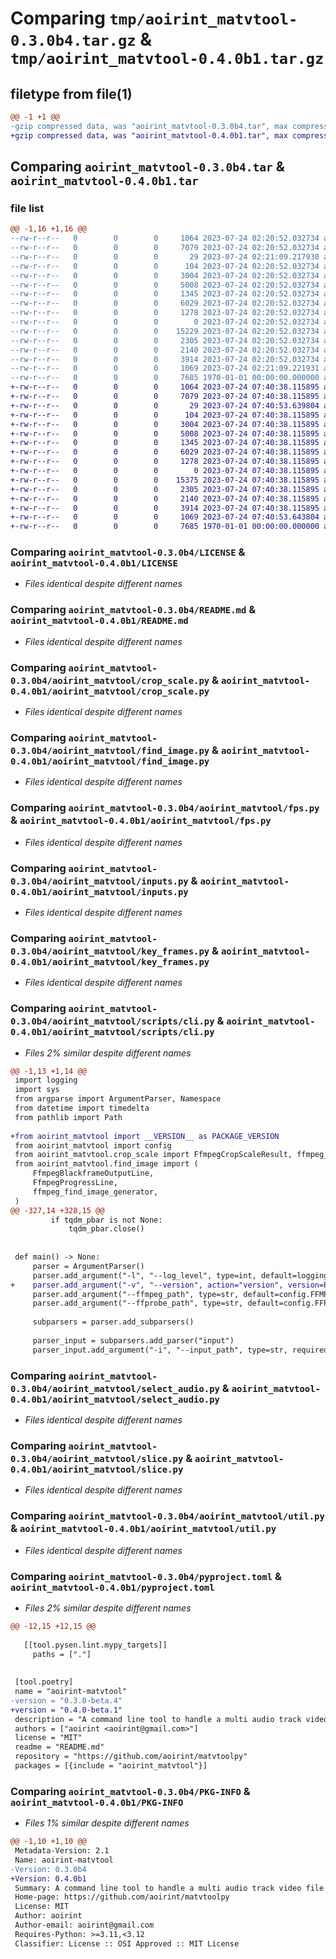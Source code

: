 # Comparing `tmp/aoirint_matvtool-0.3.0b4.tar.gz` & `tmp/aoirint_matvtool-0.4.0b1.tar.gz`

## filetype from file(1)

```diff
@@ -1 +1 @@
-gzip compressed data, was "aoirint_matvtool-0.3.0b4.tar", max compression
+gzip compressed data, was "aoirint_matvtool-0.4.0b1.tar", max compression
```

## Comparing `aoirint_matvtool-0.3.0b4.tar` & `aoirint_matvtool-0.4.0b1.tar`

### file list

```diff
@@ -1,16 +1,16 @@
--rw-r--r--   0        0        0     1064 2023-07-24 02:20:52.032734 aoirint_matvtool-0.3.0b4/LICENSE
--rw-r--r--   0        0        0     7079 2023-07-24 02:20:52.032734 aoirint_matvtool-0.3.0b4/README.md
--rw-r--r--   0        0        0       29 2023-07-24 02:21:09.217930 aoirint_matvtool-0.3.0b4/aoirint_matvtool/__init__.py
--rw-r--r--   0        0        0      104 2023-07-24 02:20:52.032734 aoirint_matvtool-0.3.0b4/aoirint_matvtool/config.py
--rw-r--r--   0        0        0     3004 2023-07-24 02:20:52.032734 aoirint_matvtool-0.3.0b4/aoirint_matvtool/crop_scale.py
--rw-r--r--   0        0        0     5008 2023-07-24 02:20:52.032734 aoirint_matvtool-0.3.0b4/aoirint_matvtool/find_image.py
--rw-r--r--   0        0        0     1345 2023-07-24 02:20:52.032734 aoirint_matvtool-0.3.0b4/aoirint_matvtool/fps.py
--rw-r--r--   0        0        0     6029 2023-07-24 02:20:52.032734 aoirint_matvtool-0.3.0b4/aoirint_matvtool/inputs.py
--rw-r--r--   0        0        0     1278 2023-07-24 02:20:52.032734 aoirint_matvtool-0.3.0b4/aoirint_matvtool/key_frames.py
--rw-r--r--   0        0        0        0 2023-07-24 02:20:52.032734 aoirint_matvtool-0.3.0b4/aoirint_matvtool/scripts/__init__.py
--rw-r--r--   0        0        0    15229 2023-07-24 02:20:52.032734 aoirint_matvtool-0.3.0b4/aoirint_matvtool/scripts/cli.py
--rw-r--r--   0        0        0     2305 2023-07-24 02:20:52.032734 aoirint_matvtool-0.3.0b4/aoirint_matvtool/select_audio.py
--rw-r--r--   0        0        0     2140 2023-07-24 02:20:52.032734 aoirint_matvtool-0.3.0b4/aoirint_matvtool/slice.py
--rw-r--r--   0        0        0     3914 2023-07-24 02:20:52.032734 aoirint_matvtool-0.3.0b4/aoirint_matvtool/util.py
--rw-r--r--   0        0        0     1069 2023-07-24 02:21:09.221931 aoirint_matvtool-0.3.0b4/pyproject.toml
--rw-r--r--   0        0        0     7685 1970-01-01 00:00:00.000000 aoirint_matvtool-0.3.0b4/PKG-INFO
+-rw-r--r--   0        0        0     1064 2023-07-24 07:40:38.115895 aoirint_matvtool-0.4.0b1/LICENSE
+-rw-r--r--   0        0        0     7079 2023-07-24 07:40:38.115895 aoirint_matvtool-0.4.0b1/README.md
+-rw-r--r--   0        0        0       29 2023-07-24 07:40:53.639804 aoirint_matvtool-0.4.0b1/aoirint_matvtool/__init__.py
+-rw-r--r--   0        0        0      104 2023-07-24 07:40:38.115895 aoirint_matvtool-0.4.0b1/aoirint_matvtool/config.py
+-rw-r--r--   0        0        0     3004 2023-07-24 07:40:38.115895 aoirint_matvtool-0.4.0b1/aoirint_matvtool/crop_scale.py
+-rw-r--r--   0        0        0     5008 2023-07-24 07:40:38.115895 aoirint_matvtool-0.4.0b1/aoirint_matvtool/find_image.py
+-rw-r--r--   0        0        0     1345 2023-07-24 07:40:38.115895 aoirint_matvtool-0.4.0b1/aoirint_matvtool/fps.py
+-rw-r--r--   0        0        0     6029 2023-07-24 07:40:38.115895 aoirint_matvtool-0.4.0b1/aoirint_matvtool/inputs.py
+-rw-r--r--   0        0        0     1278 2023-07-24 07:40:38.115895 aoirint_matvtool-0.4.0b1/aoirint_matvtool/key_frames.py
+-rw-r--r--   0        0        0        0 2023-07-24 07:40:38.115895 aoirint_matvtool-0.4.0b1/aoirint_matvtool/scripts/__init__.py
+-rw-r--r--   0        0        0    15375 2023-07-24 07:40:38.115895 aoirint_matvtool-0.4.0b1/aoirint_matvtool/scripts/cli.py
+-rw-r--r--   0        0        0     2305 2023-07-24 07:40:38.115895 aoirint_matvtool-0.4.0b1/aoirint_matvtool/select_audio.py
+-rw-r--r--   0        0        0     2140 2023-07-24 07:40:38.115895 aoirint_matvtool-0.4.0b1/aoirint_matvtool/slice.py
+-rw-r--r--   0        0        0     3914 2023-07-24 07:40:38.115895 aoirint_matvtool-0.4.0b1/aoirint_matvtool/util.py
+-rw-r--r--   0        0        0     1069 2023-07-24 07:40:53.643804 aoirint_matvtool-0.4.0b1/pyproject.toml
+-rw-r--r--   0        0        0     7685 1970-01-01 00:00:00.000000 aoirint_matvtool-0.4.0b1/PKG-INFO
```

### Comparing `aoirint_matvtool-0.3.0b4/LICENSE` & `aoirint_matvtool-0.4.0b1/LICENSE`

 * *Files identical despite different names*

### Comparing `aoirint_matvtool-0.3.0b4/README.md` & `aoirint_matvtool-0.4.0b1/README.md`

 * *Files identical despite different names*

### Comparing `aoirint_matvtool-0.3.0b4/aoirint_matvtool/crop_scale.py` & `aoirint_matvtool-0.4.0b1/aoirint_matvtool/crop_scale.py`

 * *Files identical despite different names*

### Comparing `aoirint_matvtool-0.3.0b4/aoirint_matvtool/find_image.py` & `aoirint_matvtool-0.4.0b1/aoirint_matvtool/find_image.py`

 * *Files identical despite different names*

### Comparing `aoirint_matvtool-0.3.0b4/aoirint_matvtool/fps.py` & `aoirint_matvtool-0.4.0b1/aoirint_matvtool/fps.py`

 * *Files identical despite different names*

### Comparing `aoirint_matvtool-0.3.0b4/aoirint_matvtool/inputs.py` & `aoirint_matvtool-0.4.0b1/aoirint_matvtool/inputs.py`

 * *Files identical despite different names*

### Comparing `aoirint_matvtool-0.3.0b4/aoirint_matvtool/key_frames.py` & `aoirint_matvtool-0.4.0b1/aoirint_matvtool/key_frames.py`

 * *Files identical despite different names*

### Comparing `aoirint_matvtool-0.3.0b4/aoirint_matvtool/scripts/cli.py` & `aoirint_matvtool-0.4.0b1/aoirint_matvtool/scripts/cli.py`

 * *Files 2% similar despite different names*

```diff
@@ -1,13 +1,14 @@
 import logging
 import sys
 from argparse import ArgumentParser, Namespace
 from datetime import timedelta
 from pathlib import Path
 
+from aoirint_matvtool import __VERSION__ as PACKAGE_VERSION
 from aoirint_matvtool import config
 from aoirint_matvtool.crop_scale import FfmpegCropScaleResult, ffmpeg_crop_scale
 from aoirint_matvtool.find_image import (
     FfmpegBlackframeOutputLine,
     FfmpegProgressLine,
     ffmpeg_find_image_generator,
 )
@@ -327,14 +328,15 @@
         if tqdm_pbar is not None:
             tqdm_pbar.close()
 
 
 def main() -> None:
     parser = ArgumentParser()
     parser.add_argument("-l", "--log_level", type=int, default=logging.INFO)
+    parser.add_argument("-v", "--version", action="version", version=PACKAGE_VERSION)
     parser.add_argument("--ffmpeg_path", type=str, default=config.FFMPEG_PATH)
     parser.add_argument("--ffprobe_path", type=str, default=config.FFPROBE_PATH)
 
     subparsers = parser.add_subparsers()
 
     parser_input = subparsers.add_parser("input")
     parser_input.add_argument("-i", "--input_path", type=str, required=True)
```

### Comparing `aoirint_matvtool-0.3.0b4/aoirint_matvtool/select_audio.py` & `aoirint_matvtool-0.4.0b1/aoirint_matvtool/select_audio.py`

 * *Files identical despite different names*

### Comparing `aoirint_matvtool-0.3.0b4/aoirint_matvtool/slice.py` & `aoirint_matvtool-0.4.0b1/aoirint_matvtool/slice.py`

 * *Files identical despite different names*

### Comparing `aoirint_matvtool-0.3.0b4/aoirint_matvtool/util.py` & `aoirint_matvtool-0.4.0b1/aoirint_matvtool/util.py`

 * *Files identical despite different names*

### Comparing `aoirint_matvtool-0.3.0b4/pyproject.toml` & `aoirint_matvtool-0.4.0b1/pyproject.toml`

 * *Files 2% similar despite different names*

```diff
@@ -12,15 +12,15 @@
 
   [[tool.pysen.lint.mypy_targets]]
     paths = ["."]
 
 
 [tool.poetry]
 name = "aoirint-matvtool"
-version = "0.3.0-beta.4"
+version = "0.4.0-beta.1"
 description = "A command line tool to handle a multi audio track video file"
 authors = ["aoirint <aoirint@gmail.com>"]
 license = "MIT"
 readme = "README.md"
 repository = "https://github.com/aoirint/matvtoolpy"
 packages = [{include = "aoirint_matvtool"}]
```

### Comparing `aoirint_matvtool-0.3.0b4/PKG-INFO` & `aoirint_matvtool-0.4.0b1/PKG-INFO`

 * *Files 1% similar despite different names*

```diff
@@ -1,10 +1,10 @@
 Metadata-Version: 2.1
 Name: aoirint-matvtool
-Version: 0.3.0b4
+Version: 0.4.0b1
 Summary: A command line tool to handle a multi audio track video file
 Home-page: https://github.com/aoirint/matvtoolpy
 License: MIT
 Author: aoirint
 Author-email: aoirint@gmail.com
 Requires-Python: >=3.11,<3.12
 Classifier: License :: OSI Approved :: MIT License
```

